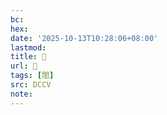 ```yaml
---
bc:
hex:
date: '2025-10-13T10:28:06+08:00'
lastmod:
title: 􂋙
url: 􂋙
tags: [閨]
src: DCCV
note:
---
```

